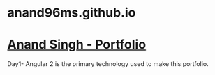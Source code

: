 # anand96ms.github.io
# [Anand Singh - Portfolio](https://anand96ms.github.io)
Day1- 
Angular 2 is the primary technology used to make this portfolio.
